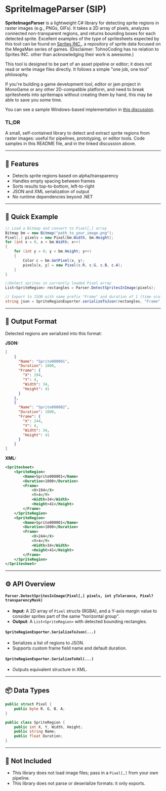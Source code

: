 # SpriteImageParser (SIP)

**SpriteImageParser** is a lightweight C# library for detecting sprite regions in raster images (e.g., PNGs, GIFs). It takes a 2D array of pixels, analyzes connected non-transparent regions, and returns bounding boxes for each detected sprite. Excellent examples of the type of spritesheets expected by this tool can be found on [Sprites INC.](https://sprites-inc.co.uk/), a repository of sprite data focused on the MegaMan series of games. (Disclaimer: TohnoCoding has no relation to Sprites INC. other than acknowledging their work is awesome.)

This tool is designed to be part of an asset pipeline or editor; it does not read or write image files directly. It follows a simple "one job, one tool" philosophy.

If you're building a game development tool, editor or jam project in MonoGame or any other 2D-compatible platform, and need to break spritesheets into spritemaps without creating them by hand, this may be able to save you some time.

You can see a sample Windows-based implementation in [this discussion](https://github.com/TohnoCoding/SpriteImageParser/discussions/1).

### TL;DR
A small, self-contained library to detect and extract sprite regions from raster images: useful for pipelines, prototyping, or editor tools. Code samples in this README file, and in the linked discussion above.

---
## 🧩 Features
- Detects sprite regions based on alpha/transparency
- Handles empty spacing between frames
- Sorts results top-to-bottom, left-to-right
- JSON and XML serialization of output
- No runtime dependencies beyond .NET
---
## 🧪 Quick Example
```csharp
// Load a Bitmap and convert to Pixel[,] array
Bitmap bm = new Bitmap("path_to_your_image.png");
Pixel[,] pixels = new Pixel[bm.Width, bm.Height];
for (int x = 0, x < bm.Width; x++)
{
    for (int y = 0; y < bm.Height; y++)
    {
        Color c = bm.GetPixel(x, y);
        pixels[x, y] = new Pixel(c.R, c.G, c.B, c.A);
    }
}

//Detect sprites in currently loaded Pixel array
List<SpriteRegion> rectangles = Parser.DetectSpritesInImage(pixels);

// Export to JSON with name prefix "Frame" and duration of 1 (time scale is user-determined)
string json = SpriteRegionExporter.serializeToJson(rectangles, "Frame", 1f);
```
---
##  🧱 Output Format
Detected regions are serialized into this format:

**JSON:**
```json
[
    {
      "Name": "Sprite000001",
      "Duration": 1000,
      "Frame": {
        "X": 194,
        "Y": 4,
        "Width": 34,
        "Height": 41
      }
    },
    {
      "Name": "Sprite000002",
      "Duration": 1000,
      "Frame": {
        "X": 244,
        "Y": 4,
        "Width": 34,
        "Height": 41
      }
    }
]
```

**XML:**
```xml
<Spritesheet>
	<SpriteRegion>
		<Name>Sprite000001</Name>
		<Duration>1000</Duration>
		<Frame>
			<X>194</X>
			<Y>4</Y>
			<Width>34</Width>
			<Height>41</Height>
		</Frame>
	</SpriteRegion>
	<SpriteRegion>
		<Name>Sprite000001</Name>
		<Duration>1000</Duration>
		<Frame>
			<X>244</X>
			<Y>4</Y>
			<Width>34</Width>
			<Height>41</Height>
		</Frame>
	</SpriteRegion>
</Spritesheet>
```
---
## ⚙️ API Overview

#### `Parser.DetectSpritesInImage(Pixel[,] pixels, int yTolerance, Pixel? transparencyMask)`
-   **Input**: A 2D array of `Pixel` structs (RGBA), and a Y-axis margin value to consider sprites part of the same "horizontal group".
-   **Output**: A `List<SpriteRegion>` with detected bounding rectangles.
    

#### `SpriteRegionExporter.SerializeToJson(...)`
-   Serializes a list of regions to JSON.    
-   Supports custom frame field name and default duration.
    

#### `SpriteRegionExporter.SerializeToXml(...)`
-   Outputs equivalent structure in XML.
---
## 📦 Data Types

```csharp
public struct Pixel {
    public byte R, G, B, A;
}

public class SpriteRegion {
    public int X, Y, Width, Height;
    public string Name;
    public float Duration;
}
```
---
## 🚫 Not Included
-   This library does not load image files; pass in a `Pixel[,]` from your own pipeline.
-   This library does not parse or deserialize formats: it only exports.
